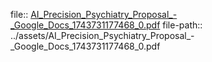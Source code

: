 file:: [AI_Precision_Psychiatry_Proposal_-_Google_Docs_1743731177468_0.pdf](../assets/AI_Precision_Psychiatry_Proposal_-_Google_Docs_1743731177468_0.pdf)
file-path:: ../assets/AI_Precision_Psychiatry_Proposal_-_Google_Docs_1743731177468_0.pdf
